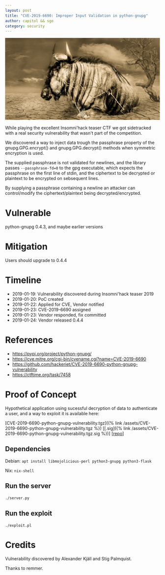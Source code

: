 ```yaml
---
layout: post
title: "CVE-2019-6690: Improper Input Validation in python-gnupg"
author: capitol && sgo
category: security
---
```


![gnu](/images/gnu.jpg)

While playing the excellent Insomni'hack teaser CTF we got sidetracked with
a real security vulnerability that wasn't part of the competition.

We discovered a way to inject data trough the passphrase property of the
gnupg.GPG.encrypt() and gnupg.GPG.decrypt() methods when symmetric encryption is
used.

The supplied passphrase is not validated for newlines, and the library passes
`--passphrase-fd=0` to the gpg executable, which expects the passphrase on the
first line of stdin, and the ciphertext to be decrypted or plaintext to be
encrypted on sebsequent lines.

By supplying a passphrase containing a newline an attacker can control/modify
the ciphertext/plaintext being decrypted/encrypted.

# Vulnerable

python-gnupg 0.4.3, and maybe earlier versions

# Mitigation

Users should upgrade to 0.4.4

# Timeline

- 2019-01-19: Vulnerability discovered during Insomni'hack teaser 2019
- 2019-01-20: PoC created
- 2019-01-22: Applied for CVE, Vendor notified
- 2019-01-23: CVE-2019-6690 assigned
- 2019-01-23: Vendor responded, fix committed
- 2019-01-24: Vendor released 0.4.4

# References

- https://pypi.org/project/python-gnupg/
- https://cve.mitre.org/cgi-bin/cvename.cgi?name=CVE-2019-6690
- https://github.com/hackeriet/CVE-2019-6690-python-gnupg-vulnerability
- https://ctftime.org/task/7458

# Proof of Concept

Hypothetical application using sucessful decryption of data to authenticate
a user, and a way to exploit it is available here:


[CVE-2019-6690-python-gnupg-vulnerability.tgz]({% link /assets/CVE-2019-6690-python-gnupg-vulnerability.tgz %}) \[[.sig]({% link /assets/CVE-2019-6690-python-gnupg-vulnerability.tgz.sig %})\] \[[repo](https://github.com/hackeriet/CVE-2019-6690-python-gnupg-vulnerability)\]


## Dependencies 

Debian: `apt install libmojolicious-perl python3-gnupg python3-flask`

Nix: `nix-shell`

## Run the server

`./server.py`

## Run the exploit

`./exploit.pl`

# Credits

Vulnerability discovered by Alexander Kjäll and Stig Palmquist. 

Thanks to remmer.
